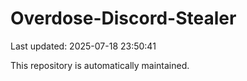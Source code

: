 # Overdose-Discord-Stealer

Last updated: 2025-07-18 23:50:41

This repository is automatically maintained.
